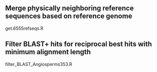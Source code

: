 ## Merge physically neighboring reference sequences based on reference genome
get.6555refseqs.R

## Filter BLAST+ hits for reciprocal best hits with minimum alignment length
filter_BLAST_Angiosperms353.R
